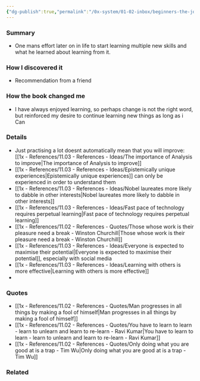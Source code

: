 ```yaml
---
{"dg-publish":true,"permalink":"/0x-system/01-02-inbox/beginners-the-joy-and-transformative-power-of-lifelong-learning-tom-vanderbilt/","title":"Beginners - The Joy and Transformative Power of Lifelong Learning","dgShowBacklinks":false}
---
```



### Summary
- One mans effort later on in life to start learning multiple new skills and what he learned about learning from it.

### How I discovered it
- Recommendation from a friend

### How the book changed me
- I have always enjoyed learning, so perhaps change is not the right word, but reinforced my desire to continue learning new things as long as i Can

### Details
- Just practising a lot doesnt automatically mean that you will improve: [[1x - References/11.03 - References - Ideas/The importance of Analysis to improve\|The importance of Analysis to improve]]
- [[1x - References/11.03 - References - Ideas/Epistemically unique experiences\|Epistemically unique experiences]] can only be experienced in order to understand them
- [[1x - References/11.03 - References - Ideas/Nobel laureates more likely to dabble in other interests\|Nobel laureates more likely to dabble in other interests]]
- [[1x - References/11.03 - References - Ideas/Fast pace of technology requires perpetual learning\|Fast pace of technology requires perpetual learning]]
- [[1x - References/11.02 - References - Quotes/Those whose work is their pleasure need a break - Winston Churchill\|Those whose work is their pleasure need a break - Winston Churchill]]
- [[1x - References/11.03 - References - Ideas/Everyone is expected to maximise their potential\|Everyone is expected to maximise their potential]], especially with social media
- [[1x - References/11.03 - References - Ideas/Learning with others is more effective\|Learning with others is more effective]]
- 

### Quotes
- [[1x - References/11.02 - References - Quotes/Man progresses in all things by making a fool of himself\|Man progresses in all things by making a fool of himself]]
- [[1x - References/11.02 - References - Quotes/You have to learn to learn - learn to unlearn and learn to re-learn - Ravi Kumar\|You have to learn to learn - learn to unlearn and learn to re-learn - Ravi Kumar]]
- [[1x - References/11.02 - References - Quotes/Only doing what you are good at is a trap - Tim Wu\|Only doing what you are good at is a trap - Tim Wu]]

### Related

